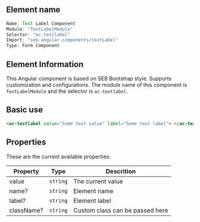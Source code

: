 ## Element name

```javascript
Name: Text Label Component
Module: "TextLabelModule"
Selector: "ac-textlabel"
Import: "seb-angular-components/textLabel"
Type: Form Component
```

## Element Information

This Angular component is based on SEB Bootstrap style. Supports customization and configurations. The module name of this component is `TextLabelModule` and the selector is `ac-textlabel`.

## Basic use

```html
<ac-textlabel value="Some text value" label="Some text label"> </ac-textlabel>
```

## Properties

These are the current available properties:

| Property   | Type     | Descrition                      |
| ---------- | -------- | ------------------------------- |
| value      | `string` | The current value               |
| name?      | `string` | Element name                    |
| label?     | `string` | Element label                   |
| className? | `string` | Custom class can be passed here |
